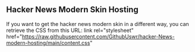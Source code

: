 ## Hacker News Modern Skin Hosting
If you want to get the hacker news modern skin in a different way, you can retrieve the CSS from this URL:
link rel="stylesheet" href="https://raw.githubusercontent.com/GithubUswr/hacker-News-modern-hosting/main/content.css"
